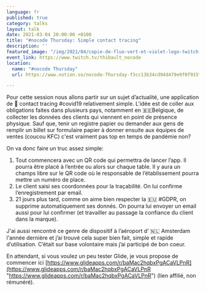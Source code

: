 ```yaml
---
language: fr
published: true
category: talks
layout: talk
date: 2021-03-04 20:00:00 +0100
title: "#nocode Thursday: Simple contact tracing"
description: ''
featured_image: "/img/2021/04/copie-de-fluo-vert-et-violet-lego-twitch-banniere.png"
event_link: https://www.twitch.tv/thibault_nocode
location:
  name: "#nocode Thursday"
  url: https://www.notion.so/nocode-Thursday-f3cc13b34cd94d479e9f0f915fc637cc

---
```

Pour cette session nous allons partir sur un sujet d’actualité, une application de 🦠 contact tracing #covid19 relativement simple. L'idée est de coller aux obligations faites dans plusieurs pays, notamment en 🇧🇪Belgique, de collecter les données des clients qui viennent en point de présence physique. Sauf que, tenir un registre papier ou demander aux gens de remplir un billet sur formulaire papier à donner ensuite aux équipes de ventes (coucou KFC) c'est vraiment pas top en temps de pandémie non?

On va donc faire un truc assez simple:

1. Tout commencera avec un QR code qui permettra de lancer l’app. Il pourra être placé à l’entrée ou alors sur chaque table. Il y aura un champs libre sur le QR code où le responsable de l’établissement pourra mettre un numéro de place.
2. Le client saisi ses coordonnées pour la traçabilité. On lui confirme l’enregistrement par email.
3. 21 jours plus tard, comme on aime bien respecter la 🇪🇺 #GDPR, on supprime automatiquement ses donnés. On pourra lui envoyer un email aussi pour lui confirmer (et travailler au passage la confiance du client dans la marque).

J'ai aussi rencontré ce genre de dispositif à l’aéroport d’ 🇳🇱 Amsterdam l'année dernière et j’ai trouvé cela super bien fait, simple et rapide d’utilisation. C’était sur base volontaire mais j’ai participé de bon coeur.

En attendant, si vous voulez un peu tester Glide, je vous propose de commencer ici [https://www.glideapps.com/r/baMac2hqbxPgACaVLPnR](https://www.glideapps.com/r/baMac2hqbxPgACaVLPnR "https://www.glideapps.com/r/baMac2hqbxPgACaVLPnR") (lien affilié, non rémunéré).